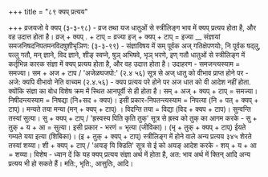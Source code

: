 +++
title = "८९ क्यप् प्रत्यय"

+++
व्रजयजो वे क्यप् (३-३-९८) - व्रज तथा यज धातुओं से स्त्रीलिङ्ग भाव में क्यप् प्रत्यय होता है, और वह उदात्त होता है। व्रज् + क्यप् . + टाप् = व्रज्या इज् + क्यप् + टाप् = इज्या
__ संज्ञायां समजनिषदनिपतमनविदषुशीभृञिण: (३-३-९९) -
संज्ञाविषय में सम् पूर्वक अज् गतिक्षेपणयोः, नि पूर्वक षद्लु, पत्लु गतौ, मन् ज्ञाने, विद ज्ञाने, शीङ् स्वप्ने, षुञ् अभिषवे, भृञ् भरणे, इण् गतौ धातुओं से स्त्रीलिङ्ग में कर्तृभिन्न कारक संज्ञा में क्यप् प्रत्यय होता है, और वह उदात्त होता है। उदाहरण -
समजन्त्यस्याम = समज्या। सम + अज + टाप / 'अजेळघजपो:' (२.४ ५६) सूत्र से अज् धातु को वीभाव प्राप्त होने पर -
अजे: क्यपि वीभावो नेति वाच्यम (२.४.५६) - क्यप प्रत्यय परे होने पर अज धात को वी आदेश नहीं होता. क्योंकि संज्ञा का बोध विशेष क्रम में स्थित आनपूर्वी से ही होता है। सम् + अज् + क्यप् + टाप् = समज्या।
निषीदन्त्यस्याम = निषद्या (नि+सद + क्यप)। इसी प्रकार-निपतन्त्यस्याम = निपत्या (नि + पत् + क्यप् + टाप्)। मन्यते तया मन्या (मन् + क्यप् + टाप्) । विदन्ति तया = विद्या (विद + क्यप + टाप)।
सुन्वन्ति तस्यां सुत्या। सु + क्यप् + टाप् / 'ह्रस्वस्य पिति कृति तुक्' सूत्र से ह्रस्व को तुक् का आगम करके - सु + तुक् + य + आ = सुत्या।
इसी प्रकार - भरणं = भृत्या (जीविका)। (भृ + तुक् + क्यप् + टाप्) ईयते गम्यते यया इत्या (शिबिका)। (इ + तुक् + क्यप् + टाप्)
स्त्रीलिङ्ग में होने वाले अन्य प्रत्यय
३४५
शेरते तस्यां शय्या। शी + क्यप् + टाप् / 'अयङ् यि क्डिति' सूत्र से ई को अयङ् आदेश करके - शय् + य + आ = शय्या।
विशेष - ध्यान दें कि यह क्यप् प्रत्यय संज्ञा अर्थ में होता है, अत: भाव अर्थ में क्तिन् आदि अन्य प्रत्यय भी हो सकते हैं। मति:, भृति:, आसुतिः, आदि।
